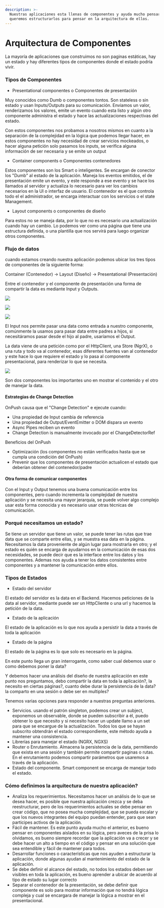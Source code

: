 ```yaml
---
description: >-
  Nuestras aplicaciones esta llenas de componentes y ayuda mucho pensar en como
  queremos estructurarlos para pensar en la arquitectura de ellos.
---
```


# Arquitectura de Componentes

La mayoría de aplicaciones que construimos no son paginas estáticas, hay un estado y hay diferentes tipos de componentes donde el estado podría vivir. 

### Tipos de Componentes

* Presentational componentes o Componentes de presentación

Muy conocidos como Dumb o componentes tontos. Son stateless o sin estado y usan Inputs/Outputs para su comunicación. Enviamos un valor, renderizamos los valores, emite un evento cuando esta listo y algún otro componente administra el estado y hace las actualizaciones respectivas del estado. 

Con estos componentes nos probamos a nosotros mismos en cuanto a la separación de la complejidad en la lógica que podemos llegar hacer, en estos componentes no hay necesidad de crear servicios mockeados, o hacer alguna petición solo pasamos los inputs, se verifica alguna información de ser necesaria y se emite un output

* Container components o Componentes contenedores

Estos componentes son los Smart o inteligentes. Se encargan de conector los "Dumb" al estado de la aplicación. Maneja los eventos emitidos, el de presentación emite un evento, y este  responde a ese evento y se hace los llamados al servidor y actualiza lo necesario para ver los cambios necesarios en la UI o interfaz de usuario. El contenedor es el que controla todo el el administrador, se encarga interactuar con los servicios o el state Management.

* Layout components o componentes de diseño

Para estos no se maneja data, por lo que no es necesario una actualización cuando hay un cambio. Lo podemos ver como una página que tiene una estructura definida, o una plantilla que nos servirá para luego organizar otros componentes.

### Flujo de datos

cuando estamos creando nuestra aplicación podemos ubicar los tres tipos de componentes de la siguiente forma:

Container \(Contenedor\)     -&gt;        Layout \(Diseño\)      -&gt;     Presentational \(Presentación\)

Entre el contenedor y el componente de presentación una forma de compartir la data es mediante Input y Outputs.

![](../../../.gitbook/assets/screen-shot-2021-02-27-at-4.00.20-pm.png)

![](../../../.gitbook/assets/screen-shot-2021-02-23-at-9.47.05-pm.png)

![](../../../.gitbook/assets/screen-shot-2021-02-27-at-6.02.23-pm.png)

El Input nos permite pasar una data como entrada a nuestro componente, comúnmente la usamos para pasar data entre padres a hijos, si necesitáramos pasar desde el hijo al padre, usaríamos el Output.

La data viene de una petición como por el HttpClient, una Store \(NgrX\), o una ruta y todo va al contenedor, esas diferentes fuentes van al contenedor y este hace lo que requiere el estado y lo pasa al componente presentacional, para renderizar lo que se necesita. 

![](../../../.gitbook/assets/screen-shot-2021-02-23-at-10.02.21-pm.png)

Son dos componentes los importantes uno en mostrar el contenido y el otro de manejar la data.

#### Estrategias de Change Detection

OnPush causa que el "Change Detection" e ejecute cuando:

* Una propiedad de Input cambia de referencia
* Una propiedad de Output/EventEmitter o DOM dispara un evento
* Async Pipes reciben un evento
* Change Detection is manualmente invocado por el ChangeDetectorRef

Beneficios del OnPush

* Optimización \(los componentes no están verificados hasta que se cumpla una condición del OnPush\)
* Prevenir que los componentes de presentación actualicen el estado que deberían obtener del contenedor/padre

#### Otra forma de comunicar componentes

Con el Input y Output tenemos una buena comunicación entre los componentes, pero cuando incrementa la complejidad de nuestra aplicación y se necesita una mayor jerarquía, se puede volver algo complejo usar esta forma conocida y es necesario usar otras técnicas de comunicación.



###  Porqué necesitamos un estado?

Se tiene un servidor que tiene un valor,  se puede tener las rutas que trae data que se comparte entre ellas, y se muestra esa data en la página. Necesitamos la data proveniente de algún lugar para mostrarla en otro; y el estado es quién se encarga de ayudarnos en la comunicación de esas dos necesidades, se puede decir que es la interface entre los datos y los componentes. Ademas nos ayuda a tener los datos consistentes entre componentes y a mantener la comunicación entre ellos.

###  Tipos de Estados

* Estado del servidor

El estado del servidor es la data en el Backend. Hacemos peticiones de la data  al servidor, mediante puede ser un HttpCliente o una url y hacemos la petición de la data. 

* Estado de la aplicación

El estado de la aplicación es lo que nos ayuda a persistir la data a través de toda la aplicación

* Estado de la página

El estado de la página es lo que solo es necesario en la página.

En este punto llega un gran interrogante, como saber cual debemos usar o como debemos poner la data?

Y debemos hacer una análisis del diseño de nuestra aplicación en este punto nos preguntamos, debo compartir la data en toda la aplicación?, la necesito en ciertas páginas?, cuanto debe durar la persistencia de la data? la comparto en una sesión o debe ser en multiples? 

Tenemos varias opciones para responder a nuestras preguntas anteriores.

* Servicios. usando el patrón singleton, podemos crear un subject, exponemos un observable, donde se pueden subscribir a él, puedo obtener lo que necesito y si necesito hacer un update llamo a un set para que se encargue de la actualización. Todos los que se hayan subscrito obtendrán el estado correspondiente, este método ayuda a mantener una consistencia.
* Librerías para manejar el estado  \(NGRX, NGXS\)
* Router o Enrutamiento. Almacena la persistencia de la data, permitiendo que exista en una sesión y también permite compartir paginas o rutas. En el enrutamiento podemos compartir parámetros que usaremos a través de la aplicación.
* Estado del componente. Smart component se encarga de manejar todo el estado.

### Cómo definimos la arquitectura de nuestra aplicación?

* Analiza los requerimientos. Necesitamos hacer un análisis de lo que se desea hacer, es posible que nuestra aplicación crezca y se deba reestructurar, pero de los requerimientos actuales se debe pensar en crear código, que no posea mucha complejidad, que se pueda escalar y que los nuevos integrantes del equipo puedan entender, para que sean participes activos de la aplicación.
* Fácil de mantener. Es este punto ayuda mucho el anterior, es bueno pensar en componentes aislados en su lógica, pero aveces de la prisa lo olvidamos, es bueno siempre recordar que la aplicación va a crecer y se debe hacer un alto a tiempo en el código y pensar en una solución que sea entendible y fácil de mantener para todos.
* Desarrollar funciones o características que  nos ayuden a estructurar la aplicación, donde algunas ayudan al mantenimiento del estado de la aplicación.
* Se debe definir el alcance del estado, no todos los estados deben ser visibles en toda la aplicación, es bueno aprender a ubicar de acuerdo al tipo de estado su lugar correcto
* Separar el contenedor de la presentación, se debe definir que componente es solo para mostrar información que no tendrá lógica compleja y cual se encargara de manejar la lógica a mostrar en el presentacional.













